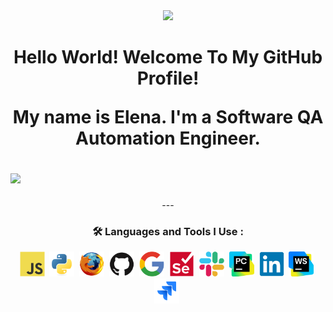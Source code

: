 <div id="header" align="center">
  <img src= "https://media1.giphy.com/media/v1.Y2lkPTc5MGI3NjExeTQxeW5sem94cmswNmp4aWc5YTJqNnZmbzE4dWtrZ3RnZHBmOHgwcyZlcD12MV9pbnRlcm5hbF9naWZfYnlfaWQmY3Q9Zw/S9d8XB557e8phGLBVS/giphy.gif" width="300"/>
</div>

<div id="badges">
 
  <h1>
    <div align="center">
  Hello World! Welcome To My GitHub Profile! 
   
    
  My name is Elena. I'm a Software QA Automation Engineer. 
  
 </div>
  <img src="https://media.giphy.com/media/hvRJCLFzcasrR4ia7z/giphy.gif" width="40px"/>
</h1>
  
</div>

<div align="center">
  ---

### :hammer_and_wrench: Languages and Tools I Use :
<div>


 
 <img src="https://github.com/devicons/devicon/blob/master/icons/javascript/javascript-original.svg"  width="40" height="40"/>&nbsp;
   <img src="https://github.com/devicons/devicon/blob/master/icons/python/python-original.svg"  width="40" height="40"/>&nbsp;
    <img src="https://github.com/devicons/devicon/blob/master/icons/firefox/firefox-original.svg"  width="40" height="40"/>&nbsp;
    <img src="https://github.com/devicons/devicon/blob/master/icons/github/github-original.svg"  width="40" height="40"/>&nbsp;
    <img src="https://github.com/devicons/devicon/blob/master/icons/google/google-original.svg"  width="40" height="40"/>&nbsp;
    <img src="https://github.com/devicons/devicon/blob/master/icons/selenium/selenium-original.svg" width="40" height="40"/>&nbsp;
    <img src="https://github.com/devicons/devicon/blob/master/icons/slack/slack-original.svg"  width="40" height="40"/>&nbsp;
    <img src="https://github.com/devicons/devicon/blob/master/icons/pycharm/pycharm-original.svg"  width="40" height="40"/>&nbsp;
    <img src="https://github.com/devicons/devicon/blob/master/icons/linkedin/linkedin-original.svg"  width="40" height="40"/>&nbsp;
    <img src="https://github.com/devicons/devicon/blob/master/icons/webstorm/webstorm-original.svg"  width="40" height="40"/>&nbsp;
    <img src="https://github.com/devicons/devicon/blob/master/icons/jira/jira-original.svg"  width="40" height="40"/>&nbsp;
  
  
</div>
  
</div>

